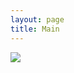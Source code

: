 ```yaml
---
layout: page
title: Main
---
```

![](https://www.aviationweather.gov/adds/data/progs/hpc_24_fcst.gif)

<div id="mainMap" style="height: 750px;"></div>
<script>Maps.createMap("gairmets", "mainMap");</script>

